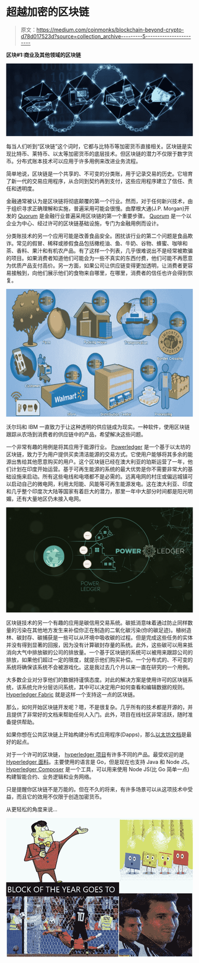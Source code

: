 # 超越加密的区块链

> 原文：<https://medium.com/coinmonks/blockchain-beyond-crypto-d78d017523d?source=collection_archive---------5----------------------->

**区块#1:商业及其他领域的区块链**

![](img/bd561637b328217e8ae05c7db4beeaa1.png)

每当人们听到“区块链”这个词时，它都与比特币等加密货币直接相关。区块链是实现比特币、莱特币、以太等加密货币的底层技术。但区块链的潜力不仅限于数字货币。分布式账本技术可以应用于许多用例来改进业务流程。

简单地说，区块链是一个共享的、不可变的分类账，用于记录交易的历史。它培育了新一代的交易应用程序，从合同到契约再到支付，这些应用程序建立了信任、责任和透明度。

金融通常被认为是区块链将彻底颠覆的第一个行业。然而，对于任何新兴技术，由于组织寻求正确理解和实施，普遍采用可能会很慢。由摩根大通(J.P. Morgan)开发的 [Quorum](https://www.jpmorgan.com/global/Quorum) 是金融行业普遍采用区块链的第一个重要步骤。 [Quorum](https://www.jpmorgan.com/global/Quorum) 是一个以企业为中心、经过许可的区块链基础设施，专门为金融用例而设计。

分类账技术的另一个应用可能是改善食品安全。困扰该行业的第二个问题是食品欺诈。常见的假冒、稀释或掺假食品包括橄榄油、鱼、牛奶、谷物、蜂蜜、咖啡和茶、香料、果汁和有机农产品。有了这样一个列表，几乎很难说出不是经常被欺骗的项目。如果消费者知道他们可能会为一些不真实的东西付费，他们可能不再愿意为优质产品支付高价。另一方面，如果公司让供应链变得更加透明，让消费者更容易接触到，向他们展示他们的食物来自哪里，在哪里，消费者的信任也许会得到恢复。

![](img/6f5ecdd4a747df6648cc20a4858bbdb2.png)

沃尔玛和 IBM 一直致力于让这种透明的供应链成为现实。一种软件，使用区块链跟踪从农场到消费者的供应链中的产品，希望解决这些问题。

一个非常有趣的用例是将其应用于能源行业。 [Powerledger](https://powerledger.io/) 是一个基于以太坊的区块链，致力于为用户提供买卖清洁能源的交易方式。它使用户能够将其多余的能源出售给其他愿意购买的用户。这个区块链已经在澳大利亚的珀斯运营了一年，他们计划在印度开始运营。基于可再生能源的系统的最大优势是你不需要非常大的基础设施来启动。所有这些电线和电塔都不是必需的。远离电网的村庄或偏远城镇可以启动自己的微电网，利用太阳能、风能等可再生能源发电。这在澳大利亚、印度和几乎整个印度次大陆等国家有着巨大的潜力，那里一年中大部分时间都是阳光明媚，还有大量地区仍未接入电网。

![](img/ff1610543d25d0747bb5c9198b583254.png)

区块链技术的另一个有趣的应用是碳信用交易系统。碳抵消意味着通过防止同样数量的污染在其他地方发生来补偿你正在制造的二氧化碳污染(你的碳足迹)。植树造林、碳封存、碳捕获是一些可以从环境中吸收碳的过程。但是完成这些任务的实体并没有得到显著的回报，因为没有计算碳封存量的系统。此外，这些碳可以用来抵消向大气中排放碳的公司的排放量。一个基于区块链的系统可以被用来跟踪公司的排放，如果他们超过一定的限度，就提示他们购买补偿。一个分布式的、不可变的系统将确保该系统不会被游戏化。这是我过去几个月以来一直在研究的一个用例。

大多数企业对分享他们的数据持谨慎态度。对此的解决方案是使用许可的区块链系统，该系统允许分层访问系统，其中可以决定用户如何查看和编辑数据的规则。 [Hyperledger Fabric](https://www.hyperledger.org/projects/fabric) 就是这样一个支持这一点的区块链。

那么，如何开始区块链开发呢？嗯，不是很复杂。几乎所有的技术都是开源的，并且提供了非常好的文档来帮助任何人入门。此外，项目在线社区非常活跃，随时准备提供帮助。

如果你想在公共区块链上开始构建分布式应用程序(Dapps)，那么[以太坊文档](http://www.ethdocs.org/en/latest/)是最好的起点。

对于一个许可的区块链， [hyperledger 项目](https://wiki.hyperledger.org/)有许多不同的产品。最受欢迎的是 [Hyperledger 面料](http://hyperledger-fabric.readthedocs.io/en/release-1.1/)。主要使用的语言是 Go，但是现在也支持 Java 和 Node JS。 [Hyperledger Composer](https://hyperledger.github.io/composer/latest/) 是一个工具，可以用来使用 Node JS(比 Go 简单一点)构建智能合约、业务逻辑和业务网络。

只是提醒你区块链不是万能的。但在不久的将来，有许多场景可以从这项技术中受益，而且它的效用不仅限于创造加密货币。

从更轻松的角度来说…

![](img/62cfcef5c8f6ec09f1931c8a37ffa604.png)